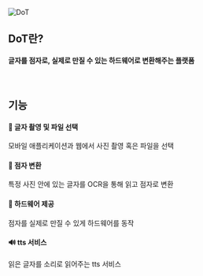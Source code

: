 ![DoT](https://github.com/user-attachments/assets/aa369dd0-89ab-4c99-90eb-00b3b3892145)

<h2>
  DoT란?
</h2>
<h4>
  글자를 점자로, 실제로 만질 수 있는 하드웨어로 변환해주는 플랫폼
</h4>
<br/>
<h2>
  기능
</h2>
<h4>
  📸 글자 촬영 및 파일 선택
</h4>
<div>
  모바일 애플리케이션과 웹에서 사진 촬영 혹은 파일을 선택
</div>
<h4>
  💠 점자 변환
</h4>
<div>
  특정 사진 안에 있는 글자를 OCR을 통해 읽고 점자로 변환
</div>
<h4>
  🦾 하드웨어 제공
</h4>
<div>
  점자를 실제로 만질 수 있게 하드웨어를 동작
</div>
<h4>
  🔊 tts 서비스
</h4>
<div>
  읽은 글자를 소리로 읽어주는 tts 서비스
</div>
